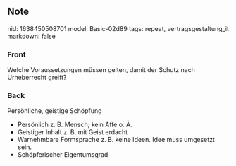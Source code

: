 ## Note
nid: 1638450508701
model: Basic-02d89
tags: repeat, vertragsgestaltung_it
markdown: false

### Front
Welche Voraussetzungen müssen gelten, damit der Schutz nach Urheberrecht greift?

### Back
Persönliche, geistige Schöpfung 
<ul><li>Persönlich z. B. Mensch; kein Affe o. Ä.
</li><li>Geistiger Inhalt z. B. mit Geist erdacht
</li><li>Warnehmbare Formsprache z. B. keine Ideen. Idee muss umgesetzt sein.
</li><li>Schöpferischer Eigentumsgrad
</li></ul>
